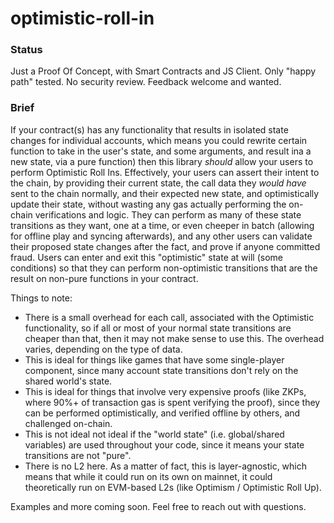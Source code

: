 # optimistic-roll-in

### Status

Just a Proof Of Concept, with Smart Contracts and JS Client. Only "happy path" tested. No security review. Feedback welcome and wanted.
<br>

### Brief

If your contract(s) has any functionality that results in isolated state changes for individual accounts, which means you could rewrite certain function to take in the user's state, and some arguments, and result ina a new state, via a pure function) then this library *should* allow your users to perform Optimistic Roll Ins. Effectively, your users can assert their intent to the chain, by providing their current state, the call data they *would have* sent to the chain normally, and their expected new state, and optimistically update their state, without wasting any gas actually performing the on-chain verifications and logic. They can perform as many of these state transitions as they want, one at a time, or even cheeper in batch (allowing for offline play and syncing afterwards), and any other users can validate their proposed state changes after the fact, and prove if anyone committed fraud. Users can enter and exit this "optimistic" state at will (some conditions) so that they can perform non-optimistic transitions that are the result on non-pure functions in your contract.

Things to note:
* There is a small overhead for each call, associated with the Optimistic functionality, so if all or most of your normal state transitions are cheaper than that, then it may not make sense to use this. The overhead varies, depending on the type of data.
* This is ideal for things like games that have some single-player component, since many account state transitions don't rely on the shared world's state.
* This is ideal for things that involve very expensive proofs (like ZKPs, where 90%+ of transaction gas is spent verifying the proof), since they can be performed optimistically, and verified offline by others, and challenged on-chain.
* This is not ideal not ideal if the "world state" (i.e. global/shared variables) are used throughout your code, since it means your state transitions are not "pure".
* There is no L2 here. As a matter of fact, this is layer-agnostic, which means that while it could run on its own on mainnet, it could theoretically run on EVM-based L2s (like Optimism / Optimistic Roll Up).

Examples and more coming soon. Feel free to reach out with questions.

